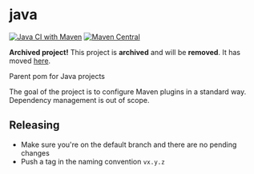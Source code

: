 # java

[![Java CI with Maven](https://github.com/ngeor/java/actions/workflows/maven.yml/badge.svg)](https://github.com/ngeor/java/actions/workflows/maven.yml)
[![Maven Central](https://img.shields.io/maven-central/v/com.github.ngeor/java.svg?label=Maven%20Central)](https://search.maven.org/search?q=g:%22com.github.ngeor%22%20AND%20a:%22java%22)

**Archived project!**
This project is **archived** and will be **removed**.
It has moved [here](https://github.com/ngeor/kamino/tree/master/libs/java).

Parent pom for Java projects

The goal of the project is to configure Maven plugins in a standard way.
Dependency management is out of scope.

## Releasing

- Make sure you're on the default branch and there are no pending changes
- Push a tag in the naming convention `vx.y.z`
